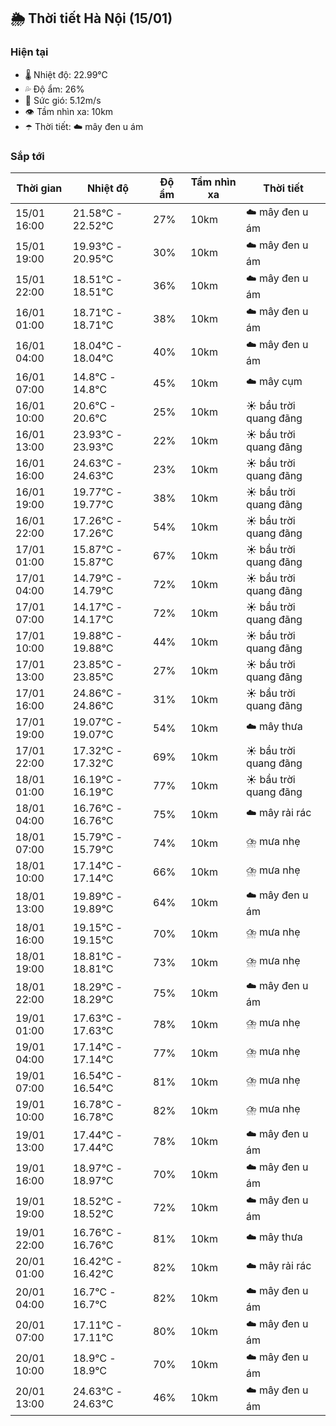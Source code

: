 ## 🌦️ Thời tiết Hà Nội (15/01)

### Hiện tại

- 🌡️ Nhiệt độ: 22.99℃
- 💦 Độ ẩm: 26%
- 💨 Sức gió: 5.12m/s
- 👁️ Tầm nhìn xa: 10km
- ☂️ Thời tiết: ☁️ mây đen u ám

### Sắp tới

| Thời gian | Nhiệt độ | Độ ẩm | Tầm nhìn xa | Thời tiết |
| --- | --- | --- | --- | --- |
| 15/01 16:00 | 21.58℃ - 22.52℃ | 27% | 10km | ☁️ mây đen u ám |
| 15/01 19:00 | 19.93℃ - 20.95℃ | 30% | 10km | ☁️ mây đen u ám |
| 15/01 22:00 | 18.51℃ - 18.51℃ | 36% | 10km | ☁️ mây đen u ám |
| 16/01 01:00 | 18.71℃ - 18.71℃ | 38% | 10km | ☁️ mây đen u ám |
| 16/01 04:00 | 18.04℃ - 18.04℃ | 40% | 10km | ☁️ mây đen u ám |
| 16/01 07:00 | 14.8℃ - 14.8℃ | 45% | 10km | ☁️ mây cụm |
| 16/01 10:00 | 20.6℃ - 20.6℃ | 25% | 10km | ☀️ bầu trời quang đãng |
| 16/01 13:00 | 23.93℃ - 23.93℃ | 22% | 10km | ☀️ bầu trời quang đãng |
| 16/01 16:00 | 24.63℃ - 24.63℃ | 23% | 10km | ☀️ bầu trời quang đãng |
| 16/01 19:00 | 19.77℃ - 19.77℃ | 38% | 10km | ☀️ bầu trời quang đãng |
| 16/01 22:00 | 17.26℃ - 17.26℃ | 54% | 10km | ☀️ bầu trời quang đãng |
| 17/01 01:00 | 15.87℃ - 15.87℃ | 67% | 10km | ☀️ bầu trời quang đãng |
| 17/01 04:00 | 14.79℃ - 14.79℃ | 72% | 10km | ☀️ bầu trời quang đãng |
| 17/01 07:00 | 14.17℃ - 14.17℃ | 72% | 10km | ☀️ bầu trời quang đãng |
| 17/01 10:00 | 19.88℃ - 19.88℃ | 44% | 10km | ☀️ bầu trời quang đãng |
| 17/01 13:00 | 23.85℃ - 23.85℃ | 27% | 10km | ☀️ bầu trời quang đãng |
| 17/01 16:00 | 24.86℃ - 24.86℃ | 31% | 10km | ☀️ bầu trời quang đãng |
| 17/01 19:00 | 19.07℃ - 19.07℃ | 54% | 10km | ☁️ mây thưa |
| 17/01 22:00 | 17.32℃ - 17.32℃ | 69% | 10km | ☀️ bầu trời quang đãng |
| 18/01 01:00 | 16.19℃ - 16.19℃ | 77% | 10km | ☀️ bầu trời quang đãng |
| 18/01 04:00 | 16.76℃ - 16.76℃ | 75% | 10km | ☁️ mây rải rác |
| 18/01 07:00 | 15.79℃ - 15.79℃ | 74% | 10km | ⛈️ mưa nhẹ |
| 18/01 10:00 | 17.14℃ - 17.14℃ | 66% | 10km | ⛈️ mưa nhẹ |
| 18/01 13:00 | 19.89℃ - 19.89℃ | 64% | 10km | ☁️ mây đen u ám |
| 18/01 16:00 | 19.15℃ - 19.15℃ | 70% | 10km | ⛈️ mưa nhẹ |
| 18/01 19:00 | 18.81℃ - 18.81℃ | 73% | 10km | ⛈️ mưa nhẹ |
| 18/01 22:00 | 18.29℃ - 18.29℃ | 75% | 10km | ☁️ mây đen u ám |
| 19/01 01:00 | 17.63℃ - 17.63℃ | 78% | 10km | ⛈️ mưa nhẹ |
| 19/01 04:00 | 17.14℃ - 17.14℃ | 77% | 10km | ⛈️ mưa nhẹ |
| 19/01 07:00 | 16.54℃ - 16.54℃ | 81% | 10km | ⛈️ mưa nhẹ |
| 19/01 10:00 | 16.78℃ - 16.78℃ | 82% | 10km | ⛈️ mưa nhẹ |
| 19/01 13:00 | 17.44℃ - 17.44℃ | 78% | 10km | ☁️ mây đen u ám |
| 19/01 16:00 | 18.97℃ - 18.97℃ | 70% | 10km | ☁️ mây đen u ám |
| 19/01 19:00 | 18.52℃ - 18.52℃ | 72% | 10km | ☁️ mây đen u ám |
| 19/01 22:00 | 16.76℃ - 16.76℃ | 81% | 10km | ☁️ mây thưa |
| 20/01 01:00 | 16.42℃ - 16.42℃ | 82% | 10km | ☁️ mây rải rác |
| 20/01 04:00 | 16.7℃ - 16.7℃ | 82% | 10km | ☁️ mây đen u ám |
| 20/01 07:00 | 17.11℃ - 17.11℃ | 80% | 10km | ☁️ mây đen u ám |
| 20/01 10:00 | 18.9℃ - 18.9℃ | 70% | 10km | ☁️ mây đen u ám |
| 20/01 13:00 | 24.63℃ - 24.63℃ | 46% | 10km | ☁️ mây đen u ám |
